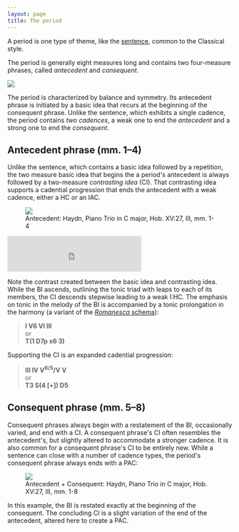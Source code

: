 ```yaml
---
layout: page
title: The period
---
```



A period is one type of theme, like the [sentence](sentence.html), common to the Classical style.

The period is generally eight measures long and contains two four-measure phrases, called  *antecedent* and *consequent*.

<img src="{{ site.baseurl }}/images/ClassicalThemes/period.svg" onerror="this.src='/images/ClassicalThemes/period.png'">

The period is characterized by balance and symmetry. Its antecedent phrase is initiated by a basic idea that recurs at the beginning of the consequent phrase. Unlike the sentence, which exhibits a single cadence, the period contains *two cadences*, a weak one to end the *antecedent* and a strong one to end the *consequent*.

## Antecedent phrase (mm. 1–4)

Unlike the sentence, which contains a basic idea followed by a repetition, the two measure basic idea that begins the a period's antecedent is always followed by a two-measure *contrasting idea* (CI). That contrasting idea supports a cadential progression that ends the antecedent with a weak cadence, either a HC or an IAC.

<figure>	
  <img src="//images/form/antecedent.png">
  <figcaption>Antecedent: Haydn, Piano Trio in C major, Hob. XV:27, III, mm. 1-4 </figcaption>
</figure> 

<iframe src="https://embed.spotify.com/?uri=spotify:track:1BUSIhYdu0P8LBWXLpAx4g" width="300" height="80" frameborder="0" allowtransparency="true"></iframe><br/>

Note the contrast created between the basic idea and contrasting idea. While the BI ascends, outlining the tonic triad with leaps to each of its members, the CI descends stepwise leading to a weak I:HC. The emphasis on tonic in the melody of the BI is accompanied by a tonic prolongation in the harmony (a variant of the [*Romanesca* schema](schemataOpensAndCloses.html)):

> **I V6 VI III**  
or  
**T(1 D7p x6 3)**

Supporting the CI is an expanded cadential progression:

> **III IV V<sup>6/5</sup>/V V**  
or  
**T3 S(4 [+]) D5**

<!--The formal functional progression in this example is identical to the antecedent (which is often the case): the BI exhibits presentation function, and the CI exhibits continuation–cadential function. Note that Haydn uses a single subdominant chord in the consequent (the applied chord from the antecedent has been dropped) and moves to the dominant one beat earlier so that the PAC’s tonic arrival can come on the downbeat of the last bar of the phrase. This compression of the cadential progression to accommodate the additional tonic chord at the end is common.-->

## Consequent phrase (mm. 5–8)

Consequent phrases always begin with a restatement of the BI, occasionally varied, and end with a CI. A consequent phrase's CI often resembles the antecedent's, but slightly altered to accommodate a stronger cadence. It is also common for a consequent phrase's CI to be entirely new. While a sentence can close with a number of cadence types, the period's consequent phrase always ends with a PAC:

<figure>	
  <img src="//images/form/xv27.png">
  <figcaption>Antecedent + Consequent: Haydn, Piano Trio in C major, Hob. XV:27, III, mm. 1-8 </figcaption>
</figure> 

In this example, the BI is restated exactly at the beginning of the consequent. The concluding CI is a slight variation of the end of the antecedent, altered here to create a PAC.